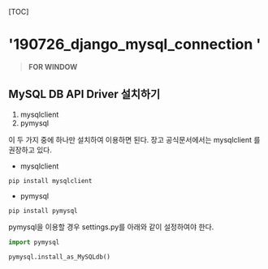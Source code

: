 [TOC]



# '190726_django_mysql_connection '

>**FOR WINDOW**

## 

## MySQL DB API Driver 설치하기

1. mysqlclient
2. pymysql

이 두 가지 중에 하나만 설치하여 이용하면 된다. 장고 공식문서에서는 mysqlclient 를 권장하고 있다.

- mysqlclient

```shell
pip install mysqlclient
```

- pymysql

```shell
pip install pymysql
```

pymysql을 이용할 경우 settings.py를 아래와 같이 설정하여야 한다.

```python
import pymysql

pymysql.install_as_MySQLdb()
```


